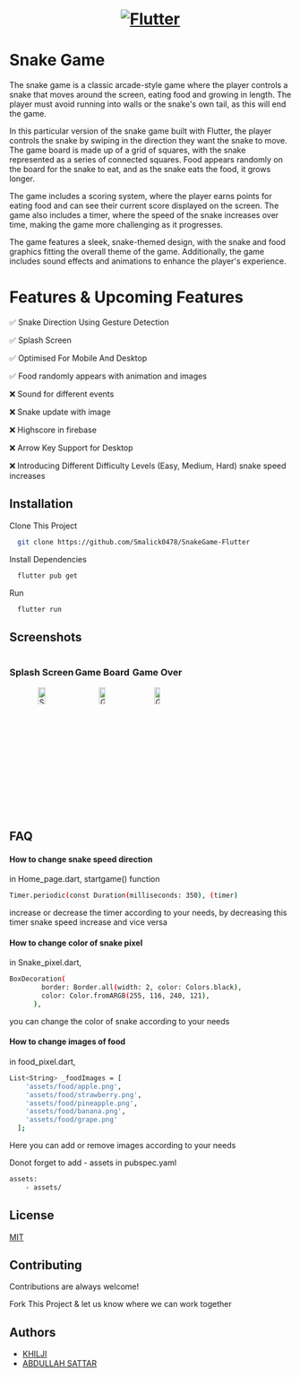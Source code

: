 <a href="https://flutter.dev/">
  <h1 align="center">
    <picture>
      <source media="(prefers-color-scheme: dark)" srcset="https://storage.googleapis.com/cms-storage-bucket/6e19fee6b47b36ca613f.png">
      <img alt="Flutter" src="https://storage.googleapis.com/cms-storage-bucket/c823e53b3a1a7b0d36a9.png">
    </picture>
  </h1>
</a>

# Snake Game

The snake game is a classic arcade-style game where the player controls a snake that moves around the screen, eating food and growing in length. The player must avoid running into walls or the snake's own tail, as this will end the game.

In this particular version of the snake game built with Flutter, the player controls the snake by swiping in the direction they want the snake to move. The game board is made up of a grid of squares, with the snake represented as a series of connected squares. Food appears randomly on the board for the snake to eat, and as the snake eats the food, it grows longer.

The game includes a scoring system, where the player earns points for eating food and can see their current score displayed on the screen. The game also includes a timer, where the speed of the snake increases over time, making the game more challenging as it progresses.

The game features a sleek, snake-themed design, with the snake and food graphics fitting the overall theme of the game. Additionally, the game includes sound effects and animations to enhance the player's experience.

# Features & Upcoming Features

✅ Snake Direction Using Gesture Detection

✅ Splash Screen

✅ Optimised For Mobile And Desktop

✅ Food randomly appears with animation and images

❌ Sound for different events

❌ Snake update with image

❌ Highscore in firebase

❌ Arrow Key Support for Desktop

❌ Introducing Different Difficulty Levels (Easy, Medium, Hard) snake speed increases

## Installation

Clone This Project

```bash
  git clone https://github.com/Smalick0478/SnakeGame-Flutter
```

Install Dependencies

```bash
  flutter pub get
```

Run

```bash
  flutter run
```

## Screenshots

<div style="display:flex; flex-direction:row;">
  <div class="flex-item" style="text-align: center;">
    <h3>Splash Screen</h3>
    <img src="https://github.com/Smalick0478/SnakeGame-Flutter/assets/20766696/d20da79b-fd41-41cd-a5af-824c2609bc83" alt="Splash Screen" style="width:33%;">
  </div>
  <div class="flex-item" style="text-align: center;">
    <h3>Game Board</h3>
    <img src="https://github.com/Smalick0478/SnakeGame-Flutter/assets/20766696/784b1049-7c60-45c8-b1ce-1d068d39af5d" alt="Game Board" style="width:33%;">
  </div>
  <div class="flex-item" style="text-align: center;">
    <h3>Game Over</h3>
    <img src="https://github.com/Smalick0478/SnakeGame-Flutter/assets/20766696/eb1e713f-57f8-47d4-9723-41b04973fa57" alt="Game Over" style="width:33%;">
  </div>
</div>

## FAQ

#### How to change snake speed direction

in Home_page.dart, startgame() function

```bash
Timer.periodic(const Duration(milliseconds: 350), (timer)
```

increase or decrease the timer according to your needs, by decreasing this timer snake speed increase and vice versa

#### How to change color of snake pixel

in Snake_pixel.dart,

```bash
BoxDecoration(
        border: Border.all(width: 2, color: Colors.black),
        color: Color.fromARGB(255, 116, 240, 121),
      ),
```

you can change the color of snake according to your needs

#### How to change images of food

in food_pixel.dart,

```bash
List<String> _foodImages = [
    'assets/food/apple.png',
    'assets/food/strawberry.png',
    'assets/food/pineapple.png',
    'assets/food/banana.png',
    'assets/food/grape.png'
  ];
```

Here you can add or remove images according to your needs

Donot forget to add - assets in pubspec.yaml

```bash
assets:
    - assets/
```

## License

[MIT](https://choosealicense.com/licenses/mit/)

## Contributing

Contributions are always welcome!

Fork This Project & let us know where we can work together

## Authors

- [KHILJI](https://www.github.com/Smalick0478)
- [ABDULLAH SATTAR](https://www.github.com/abdullahsattar7)
